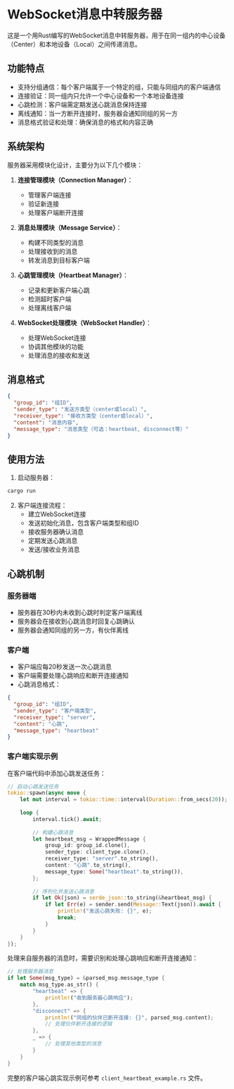 # WebSocket消息中转服务器

这是一个用Rust编写的WebSocket消息中转服务器，用于在同一组内的中心设备（Center）和本地设备（Local）之间传递消息。

## 功能特点

- 支持分组通信：每个客户端属于一个特定的组，只能与同组内的客户端通信
- 连接验证：同一组内只允许一个中心设备和一个本地设备连接
- 心跳检测：客户端需定期发送心跳消息保持连接
- 离线通知：当一方断开连接时，服务器会通知同组的另一方
- 消息格式验证和处理：确保消息的格式和内容正确

## 系统架构

服务器采用模块化设计，主要分为以下几个模块：

1. **连接管理模块（Connection Manager）**：
   - 管理客户端连接
   - 验证新连接
   - 处理客户端断开连接

2. **消息处理模块（Message Service）**：
   - 构建不同类型的消息
   - 处理接收到的消息
   - 转发消息到目标客户端

3. **心跳管理模块（Heartbeat Manager）**：
   - 记录和更新客户端心跳
   - 检测超时客户端
   - 处理离线客户端

4. **WebSocket处理模块（WebSocket Handler）**：
   - 处理WebSocket连接
   - 协调其他模块的功能
   - 处理消息的接收和发送

## 消息格式

```json
{
  "group_id": "组ID",
  "sender_type": "发送方类型（center或local）",
  "receiver_type": "接收方类型（center或local）",
  "content": "消息内容",
  "message_type": "消息类型（可选：heartbeat, disconnect等）"
}
```

## 使用方法

1. 启动服务器：

```bash
cargo run
```

2. 客户端连接流程：
   - 建立WebSocket连接
   - 发送初始化消息，包含客户端类型和组ID
   - 接收服务器确认消息
   - 定期发送心跳消息
   - 发送/接收业务消息

## 心跳机制

### 服务器端

- 服务器在30秒内未收到心跳时判定客户端离线
- 服务器会在接收到心跳消息时回复心跳确认
- 服务器会通知同组的另一方，有伙伴离线

### 客户端

- 客户端应每20秒发送一次心跳消息
- 客户端需要处理心跳响应和断开连接通知
- 心跳消息格式：

```json
{
  "group_id": "组ID",
  "sender_type": "客户端类型",
  "receiver_type": "server",
  "content": "心跳",
  "message_type": "heartbeat"
}
```

### 客户端实现示例

在客户端代码中添加心跳发送任务：

```rust
// 启动心跳发送任务
tokio::spawn(async move {
    let mut interval = tokio::time::interval(Duration::from_secs(20));
    
    loop {
        interval.tick().await;
        
        // 构建心跳消息
        let heartbeat_msg = WrappedMessage {
            group_id: group_id.clone(),
            sender_type: client_type.clone(),
            receiver_type: "server".to_string(),
            content: "心跳".to_string(),
            message_type: Some("heartbeat".to_string()),
        };
        
        // 序列化并发送心跳消息
        if let Ok(json) = serde_json::to_string(&heartbeat_msg) {
            if let Err(e) = sender.send(Message::Text(json)).await {
                println!("发送心跳失败: {}", e);
                break;
            }
        }
    }
});
```

处理来自服务器的消息时，需要识别和处理心跳响应和断开连接通知：

```rust
// 处理服务器消息
if let Some(msg_type) = &parsed_msg.message_type {
    match msg_type.as_str() {
        "heartbeat" => {
            println!("收到服务器心跳响应");
        },
        "disconnect" => {
            println!("同组的伙伴已断开连接: {}", parsed_msg.content);
            // 处理伙伴断开连接的逻辑
        },
        _ => {
            // 处理其他类型的消息
        }
    }
}
```

完整的客户端心跳实现示例可参考 `client_heartbeat_example.rs` 文件。 